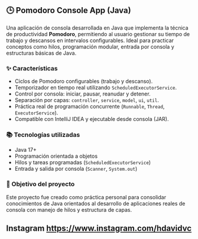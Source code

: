
## 🕒 Pomodoro Console App (Java)

Una aplicación de consola desarrollada en Java que implementa la técnica de productividad **Pomodoro**, permitiendo al usuario gestionar su tiempo de trabajo y descansos en intervalos configurables.
Ideal para practicar conceptos como hilos, programación modular, entrada por consola y estructuras básicas de Java.

### ✨ Características

* Ciclos de Pomodoro configurables (trabajo y descanso).
* Temporizador en tiempo real utilizando `ScheduledExecutorService`.
* Control por consola: iniciar, pausar, reanudar y detener.
* Separación por capas: `controller`, `service`, `model`, `ui`, `util`.
* Práctica real de programación concurrente (`Runnable`, `Thread`, `ExecutorService`).
* Compatible con IntelliJ IDEA y ejecutable desde consola (JAR).

### 📚 Tecnologías utilizadas

* Java 17+
* Programación orientada a objetos
* Hilos y tareas programadas (`ScheduledExecutorService`)
* Entrada y salida por consola (`Scanner`, `System.out`)

### 🎯 Objetivo del proyecto

Este proyecto fue creado como práctica personal para consolidar conocimientos de Java orientados al desarrollo de aplicaciones reales de consola con manejo de hilos y estructura de capas.

Instagram
https://www.instagram.com/hdavidvc
---

